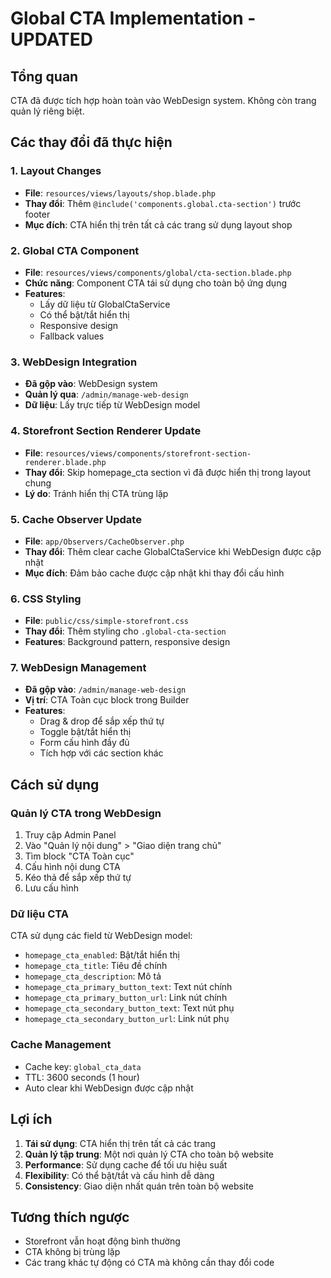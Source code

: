 # Global CTA Implementation - UPDATED

## Tổng quan
CTA đã được tích hợp hoàn toàn vào WebDesign system. Không còn trang quản lý riêng biệt.

## Các thay đổi đã thực hiện

### 1. Layout Changes
- **File**: `resources/views/layouts/shop.blade.php`
- **Thay đổi**: Thêm `@include('components.global.cta-section')` trước footer
- **Mục đích**: CTA hiển thị trên tất cả các trang sử dụng layout shop

### 2. Global CTA Component
- **File**: `resources/views/components/global/cta-section.blade.php`
- **Chức năng**: Component CTA tái sử dụng cho toàn bộ ứng dụng
- **Features**:
  - Lấy dữ liệu từ GlobalCtaService
  - Có thể bật/tắt hiển thị
  - Responsive design
  - Fallback values

### 3. WebDesign Integration
- **Đã gộp vào**: WebDesign system
- **Quản lý qua**: `/admin/manage-web-design`
- **Dữ liệu**: Lấy trực tiếp từ WebDesign model

### 4. Storefront Section Renderer Update
- **File**: `resources/views/components/storefront-section-renderer.blade.php`
- **Thay đổi**: Skip homepage_cta section vì đã được hiển thị trong layout chung
- **Lý do**: Tránh hiển thị CTA trùng lặp

### 5. Cache Observer Update
- **File**: `app/Observers/CacheObserver.php`
- **Thay đổi**: Thêm clear cache GlobalCtaService khi WebDesign được cập nhật
- **Mục đích**: Đảm bảo cache được cập nhật khi thay đổi cấu hình

### 6. CSS Styling
- **File**: `public/css/simple-storefront.css`
- **Thay đổi**: Thêm styling cho `.global-cta-section`
- **Features**: Background pattern, responsive design

### 7. WebDesign Management
- **Đã gộp vào**: `/admin/manage-web-design`
- **Vị trí**: CTA Toàn cục block trong Builder
- **Features**:
  - Drag & drop để sắp xếp thứ tự
  - Toggle bật/tắt hiển thị
  - Form cấu hình đầy đủ
  - Tích hợp với các section khác

## Cách sử dụng

### Quản lý CTA trong WebDesign
1. Truy cập Admin Panel
2. Vào "Quản lý nội dung" > "Giao diện trang chủ"
3. Tìm block "CTA Toàn cục"
4. Cấu hình nội dung CTA
5. Kéo thả để sắp xếp thứ tự
6. Lưu cấu hình

### Dữ liệu CTA
CTA sử dụng các field từ WebDesign model:
- `homepage_cta_enabled`: Bật/tắt hiển thị
- `homepage_cta_title`: Tiêu đề chính
- `homepage_cta_description`: Mô tả
- `homepage_cta_primary_button_text`: Text nút chính
- `homepage_cta_primary_button_url`: Link nút chính
- `homepage_cta_secondary_button_text`: Text nút phụ
- `homepage_cta_secondary_button_url`: Link nút phụ

### Cache Management
- Cache key: `global_cta_data`
- TTL: 3600 seconds (1 hour)
- Auto clear khi WebDesign được cập nhật

## Lợi ích

1. **Tái sử dụng**: CTA hiển thị trên tất cả các trang
2. **Quản lý tập trung**: Một nơi quản lý CTA cho toàn bộ website
3. **Performance**: Sử dụng cache để tối ưu hiệu suất
4. **Flexibility**: Có thể bật/tắt và cấu hình dễ dàng
5. **Consistency**: Giao diện nhất quán trên toàn bộ website

## Tương thích ngược
- Storefront vẫn hoạt động bình thường
- CTA không bị trùng lặp
- Các trang khác tự động có CTA mà không cần thay đổi code

